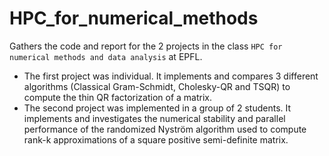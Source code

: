 # HPC_for_numerical_methods
Gathers the code and report for the 2 projects in the class `HPC for numerical methods and data analysis` at EPFL.

- The first project was individual. It implements and compares 3 different algorithms (Classical Gram-Schmidt, Cholesky-QR and TSQR) to compute the thin QR factorization of a matrix.
- The second project was implemented in a group of 2 students. It implements and investigates the numerical stability and parallel performance of the randomized Nyström algorithm used to compute rank-k approximations of a square positive semi-definite matrix.
